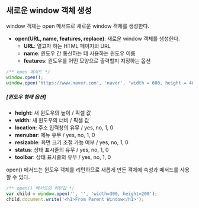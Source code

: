 ## 새로운 window 객체 생성

window 객체는 open 메서드로 새로운 window 객체를 생성한다.

- **open(URL, name, features, replace)**: 새로운 window 객체를 생성한다.
    - **URL**: 열고자 하는 HTML 페이지의 URL
    - **name**: 윈도우 간 통신하는 데 사용하는 윈도우 이름
    - **features**: 윈도우를 어떤 모양으로 출력할지 지정하는 옵션

```javascript 1.8
/** open 메서드 */
window.open();
window.open('https://www.naver.com', 'naver', 'width = 600, height = 400', true);
```

##### [윈도우 형태 옵션]

- **height**: 새 윈도우의 높이 / 픽셀 값
- **width**: 새 윈도우의 너비 / 픽셀 값
- **location**: 주소 입력창의 유무 / yes, no, 1, 0
- **menubar**: 메뉴 유무 / yes, no, 1, 0
- **resizable**: 화면 크기 조절 가능 여부 / yes, no, 1, 0
- **status**: 상태 표시줄의 유무 / yes, no, 1, 0
- **toolbar**: 상태 표시줄의 유무 / yes, no, 1, 0

open() 메서드는 윈도우 객체를 리턴하므로 새롭게 만든 객체에 속성과 메서드를 사용할 수 있다.

```javascript 1.8
/** open() 메서드의 리턴값 */
var child = window.open('', '', 'width=300, height=200');
child.document.write('<h1>From Parent Window</h1>');
```